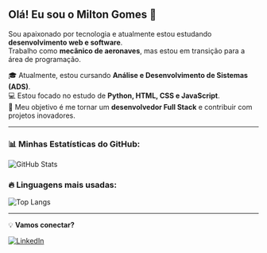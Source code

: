 ## Olá! Eu sou o Milton Gomes 👋

Sou apaixonado por tecnologia e atualmente estou estudando **desenvolvimento web e software**.  
Trabalho como **mecânico de aeronaves**, mas estou em transição para a área de programação.  

🎓 Atualmente, estou cursando **Análise e Desenvolvimento de Sistemas (ADS)**.  
💻 Estou focado no estudo de **Python, HTML, CSS e JavaScript**.  
🚀 Meu objetivo é me tornar um **desenvolvedor Full Stack** e contribuir com projetos inovadores.  

---

### 📊 Minhas Estatísticas do GitHub:
![GitHub Stats](https://github-readme-stats.vercel.app/api?username=1000tongomes&count_private=true&show_icons=true&theme=radical)


### 🔥 Linguagens mais usadas:
![Top Langs](https://github-readme-stats.vercel.app/api/top-langs/?username=1000tongomes&layout=compact&theme=radical)

---


💡 **Vamos conectar?**  

[![LinkedIn](https://img.shields.io/badge/-Milton_Gomes-blue?style=flat-square&logo=Linkedin&logoColor=white&link=https://www.linkedin.com/in/milton-gomes-8b6036175)](https://www.linkedin.com/in/milton-gomes-8b6036175)



